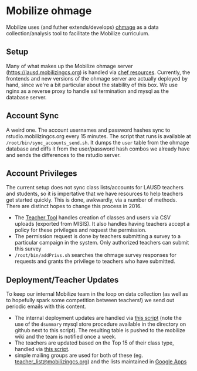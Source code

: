 Mobilize ohmage
=======

Mobilize uses (and futher extends/develops) [ohmage](http://ohmage.org) as a data collection/analysis tool to facilitate the Mobilize curriculum. 

Setup
----------

Many of what makes up the Mobilize ohmage server (https://lausd.mobilizingcs.org) is handled via [chef resources](https://github.com/mobilizingcs-ops/chef-cens-ohmage). Currently, the frontends and new versions of the ohmage server are actually deployed by hand, since we're a bit particular about the stability of this box. We use nginx as a reverse proxy to handle ssl termination and mysql as the database server. 

Account Sync
-------------

A weird one. The account usernames and password hashes sync to rstudio.mobilizingcs.org every 15 minutes. The script that runs is available at `/root/bin/sync_accounts_send.sh`.  It dumps the `user` table from the ohmage database and diffs it from the user/password hash combos we already have and sends the differences to the rstudio server.

Account Privileges
-------------------

The current setup does not sync class lists/accounts for LAUSD teachers and students, so it is impertative that we have resources to help teachers get started quickly. This is done, awkwardly, via a number of methods. There are distinct hopes to change this process in 2016.

  * The [Teacher Tool](https://github.com/mobilizingcs/teacher) handles creation of classes and users via CSV uploads (exported from MISIS). It also handles having teachers accept a policy for these privileges and request the permission.
  * The permission request is done by teachers submitting a survey to a particular campaign in the system. Only authorized teachers can submit this survey
  * `/root/bin/addPrivs.sh` searches the ohmage survey responses for requests and grants the privilege to teachers who have submitted.

Deployment/Teacher Updates
---------------------------

To keep our internal Mobilize team in the loop on data collection (as well as to hopefully spark some competition between teachers!) we send out periodic emails with this content.

  * The internal deployment updates are handled via [this script](https://github.com/stevenolen/ohmagetools/blob/master/deployment_update/deploy_to_wiki.rb) (note the use of the `dsummary` mysql store procedure available in the directory on github next to this script). The resulting table is pushed to the mobilize wiki and the team is notified once a week.
  * The teachers are updated based on the Top 15 of their class type, handled via [this script](https://github.com/stevenolen/ohmagetools/blob/master/deployment_update/teacher_update.rb).
  * simple mailing groups are used for both of these (eg. teacher_list@mobilizingcs.org) and the lists maintained in [Google Apps](https://google.com/a/ohmage.org)

